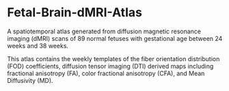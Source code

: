 # Fetal-Brain-dMRI-Atlas

A spatiotemporal atlas generated from diffusion magnetic resonance imaging (dMRI) scans of 89 normal fetuses with gestational age between 24 weeks and 38 weeks.

This atlas contains the weekly templates of the fiber orientation distribution (FOD) coefficients, diffusion tensor imaging (DTI) derived maps including fractional anisotropy (FA), color fractional anisotropy (CFA), and Mean Diffusivity (MD).
